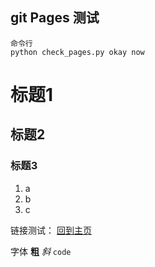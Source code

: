 ##  git Pages 测试

```
命令行
python check_pages.py okay now
```

# 标题1
## 标题2
### 标题3

1. a
2. b
3. c

链接测试：
[回到主页](adamtongji.github.io)

字体
**粗**  _斜_  `code`

